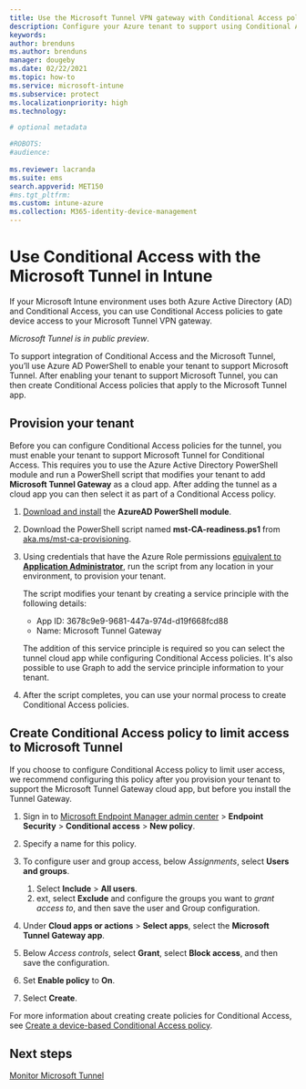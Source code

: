 ```yaml
---
title: Use the Microsoft Tunnel VPN gateway with Conditional Access policies - Azure | Microsoft Docs
description: Configure your Azure tenant to support using Conditional Access policies to grant access to the Intune Microsoft Tunnel VPN gateway solution.
keywords:
author: brenduns
ms.author: brenduns
manager: dougeby
ms.date: 02/22/2021
ms.topic: how-to
ms.service: microsoft-intune
ms.subservice: protect
ms.localizationpriority: high
ms.technology:

# optional metadata

#ROBOTS:
#audience:
 
ms.reviewer: lacranda
ms.suite: ems
search.appverid: MET150
#ms.tgt_pltfrm:
ms.custom: intune-azure
ms.collection: M365-identity-device-management
---
```


# Use Conditional Access with the Microsoft Tunnel in Intune

If your Microsoft Intune environment uses both Azure Active Directory (AD) and Conditional Access, you can use Conditional Access policies to gate device access to your Microsoft Tunnel VPN gateway.

*Microsoft Tunnel is in public preview*.

To support integration of Conditional Access and the Microsoft Tunnel, you’ll use Azure AD PowerShell to enable your tenant to support Microsoft Tunnel. After enabling your tenant to support Microsoft Tunnel, you can then create Conditional Access policies that apply to the Microsoft Tunnel app.

## Provision your tenant

Before you can configure Conditional Access policies for the tunnel, you must enable your tenant to support Microsoft Tunnel for Conditional Access. This requires you to use the Azure Active Directory PowerShell module and run a PowerShell script that modifies your tenant to add **Microsoft Tunnel Gateway** as a cloud app. After adding the tunnel as a cloud app you can then select it as part of a Conditional Access policy.

1. [Download and install](/powershell/azure/active-directory/install-adv2?view=azureadps-2.0&preserve-view=true) the **AzureAD PowerShell module**.

2. Download the PowerShell script named **mst-CA-readiness.ps1** from [aka.ms/mst-ca-provisioning](aka.ms/mst-ca-provisioning).

3. Using credentials that have the Azure Role permissions [equivalent to **Application Administrator**](/azure/active-directory/users-groups-roles/directory-assign-admin-roles#application-administrator-permissions), run the script from any location in your environment, to provision your tenant.

   The script modifies your tenant by creating a service principle with the following details:

   - App ID: 3678c9e9-9681-447a-974d-d19f668fcd88
   - Name: Microsoft Tunnel Gateway

   The addition of this service principle is required so you can select the tunnel cloud app while configuring Conditional Access policies. It's also possible to use Graph to add the service principle information to your tenant.

4. After the script completes, you can use your normal process to create Conditional Access policies.

## Create Conditional Access policy to limit access to Microsoft Tunnel

If you choose to configure Conditional Access policy to limit user access, we recommend configuring this policy after you provision your tenant to support the Microsoft Tunnel Gateway cloud app, but before you install the Tunnel Gateway.

1. Sign in to [Microsoft Endpoint Manager admin center](https://go.microsoft.com/fwlink/?linkid=2109431) > **Endpoint Security** > **Conditional access** > **New policy**.

2. Specify a name for this policy.

3. To configure user and group access, below *Assignments*, select **Users and groups**.

   1. Select **Include** > **All users**.
   2. ext, select **Exclude** and configure the groups you want to *grant access to*, and then save the user and Group configuration.

4. Under **Cloud apps or actions** > **Select apps**, select the **Microsoft Tunnel Gateway app**.

5. Below *Access controls*, select **Grant**, select **Block access**, and then save the configuration.

6. Set **Enable policy** to **On**.

7. Select **Create**.

For more information about creating create policies for Conditional Access, see [Create a device-based Conditional Access policy](../protect/create-conditional-access-intune.md).

## Next steps

[Monitor Microsoft Tunnel](microsoft-tunnel-monitor.md)
